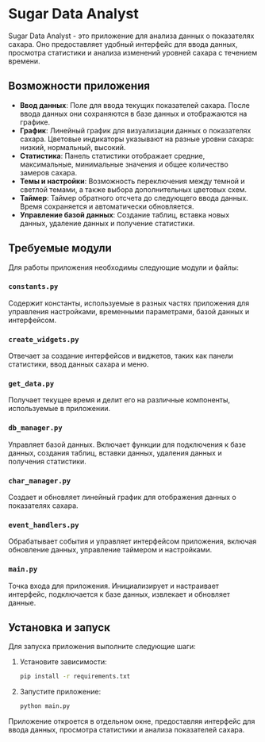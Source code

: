 # Sugar Data Analyst

Sugar Data Analyst - это приложение для анализа данных о показателях сахара. Оно предоставляет удобный интерфейс для ввода данных, просмотра статистики и анализа изменений уровней сахара с течением времени.

## Возможности приложения

- **Ввод данных**: Поле для ввода текущих показателей сахара. После ввода данных они сохраняются в базе данных и отображаются на графике.
- **График**: Линейный график для визуализации данных о показателях сахара. Цветовые индикаторы указывают на разные уровни сахара: низкий, нормальный, высокий.
- **Статистика**: Панель статистики отображает средние, максимальные, минимальные значения и общее количество замеров сахара.
- **Темы и настройки**: Возможность переключения между темной и светлой темами, а также выбора дополнительных цветовых схем.
- **Таймер**: Таймер обратного отсчета до следующего ввода данных. Время сохраняется и автоматически обновляется.
- **Управление базой данных**: Создание таблиц, вставка новых данных, удаление данных и получение статистики.

## Требуемые модули

Для работы приложения необходимы следующие модули и файлы:

### `constants.py`
Содержит константы, используемые в разных частях приложения для управления настройками, временными параметрами, базой данных и интерфейсом.

### `create_widgets.py`
Отвечает за создание интерфейсов и виджетов, таких как панели статистики, ввод данных сахара и меню.

### `get_data.py`
Получает текущее время и делит его на различные компоненты, используемые в приложении.

### `db_manager.py`
Управляет базой данных. Включает функции для подключения к базе данных, создания таблиц, вставки данных, удаления данных и получения статистики.

### `char_manager.py`
Создает и обновляет линейный график для отображения данных о показателях сахара.

### `event_handlers.py`
Обрабатывает события и управляет интерфейсом приложения, включая обновление данных, управление таймером и настройками.

### `main.py`
Точка входа для приложения. Инициализирует и настраивает интерфейс, подключается к базе данных, извлекает и обновляет данные.

## Установка и запуск

Для запуска приложения выполните следующие шаги:

1. Установите зависимости:
   ```bash
   pip install -r requirements.txt

2. Запустите приложение:
   ```bash
   python main.py

Приложение откроется в отдельном окне, предоставляя интерфейс для ввода данных, просмотра статистики и анализа показателей сахара.